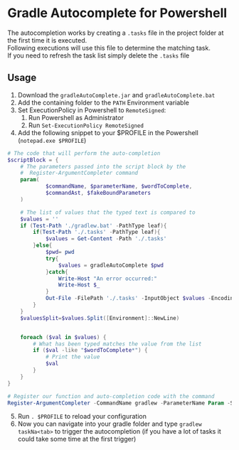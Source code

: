 # Gradle Autocomplete for Powershell
The autocompletion works by creating a `.tasks` file in the project folder at the first time it is executed.  
Following executions will use this file to determine the matching task.  
If you need to refresh the task list simply delete the `.tasks` file

## Usage
1. Download the `gradleAutoComplete.jar` and `gradleAutoComplete.bat` 
2. Add the containing folder to the `PATH` Environment variable
3. Set ExecutionPolicy in Powershell to `RemoteSigned`:
   1. Run Powershell as Administrator
   2. Run `Set-ExecutionPolicy RemoteSigned`
4. Add the following snippet to your $PROFILE in the Powershell (`notepad.exe $PROFILE`)

```powershell
# The code that will perform the auto-completion
$scriptBlock = {
    # The parameters passed into the script block by the
    #  Register-ArgumentCompleter command
    param(
            $commandName, $parameterName, $wordToComplete,
            $commandAst, $fakeBoundParameters
    )

    # The list of values that the typed text is compared to
    $values = ''
    if (Test-Path './gradlew.bat' -PathType leaf){
        if(Test-Path './.tasks' -PathType leaf){
            $values = Get-Content -Path './.tasks'
        }else{
            $pwd= pwd
            try{
                $values = gradleAutoComplete $pwd
            }catch{
                Write-Host "An error occurred:"
                Write-Host $_
            }
            Out-File -FilePath './.tasks' -InputObject $values -Encoding ASCII
        }
    }
    $valuesSplit=$values.Split([Environment]::NewLine)


    foreach ($val in $values) {
        # What has been typed matches the value from the list
        if ($val -like "$wordToComplete*") {
            # Print the value
            $val
        }
    }
}

# Register our function and auto-completion code with the command
Register-ArgumentCompleter -CommandName gradlew -ParameterName Param -ScriptBlock $scriptBlock
```

5. Run `. $PROFILE` to reload your configuration
6. Now you can navigate into your gradle folder and type `gradlew taskNa<tab>` to trigger the autocompletion (if you have a lot of tasks it could take some time at the first trigger)
